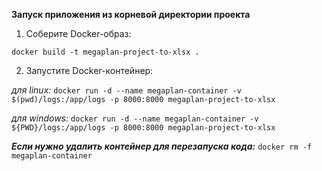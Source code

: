 **Запуск приложения из корневой директории проекта**
1. Соберите Docker-образ:

`docker build -t megaplan-project-to-xlsx .`

2. Запустите Docker-контейнер:

_для linux:_
`docker run -d --name megaplan-container -v $(pwd)/logs:/app/logs -p 8000:8000 megaplan-project-to-xlsx`

_для windows:_
`docker run -d --name megaplan-container -v ${PWD}/logs:/app/logs -p 8000:8000 megaplan-project-to-xlsx`

**_Если нужно удалить контейнер для перезапуска кода:_**
`docker rm -f megaplan-container`